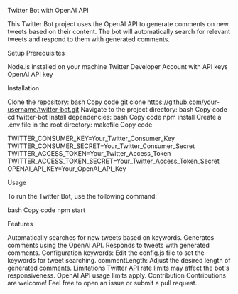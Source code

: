 Twitter Bot with OpenAI API

This Twitter Bot project uses the OpenAI API to generate comments on new tweets based on their content. The bot will automatically search for relevant tweets and respond to them with generated comments.

Setup Prerequisites

Node.js installed on your machine
Twitter Developer Account with API keys
OpenAI API key

Installation

Clone the repository:
bash
Copy code
git clone https://github.com/your-username/twitter-bot.git
Navigate to the project directory:
bash
Copy code
cd twitter-bot
Install dependencies:
bash
Copy code
npm install
Create a .env file in the root directory:
makefile
Copy code

TWITTER_CONSUMER_KEY=Your_Twitter_Consumer_Key
TWITTER_CONSUMER_SECRET=Your_Twitter_Consumer_Secret
TWITTER_ACCESS_TOKEN=Your_Twitter_Access_Token
TWITTER_ACCESS_TOKEN_SECRET=Your_Twitter_Access_Token_Secret
OPENAI_API_KEY=Your_OpenAI_API_Key

Usage

To run the Twitter Bot, use the following command:

bash
Copy code
npm start

Features

Automatically searches for new tweets based on keywords.
Generates comments using the OpenAI API.
Responds to tweets with generated comments.
Configuration
keywords: Edit the config.js file to set the keywords for tweet searching.
commentLength: Adjust the desired length of generated comments.
Limitations
Twitter API rate limits may affect the bot's responsiveness.
OpenAI API usage limits apply.
Contribution
Contributions are welcome! Feel free to open an issue or submit a pull request.

